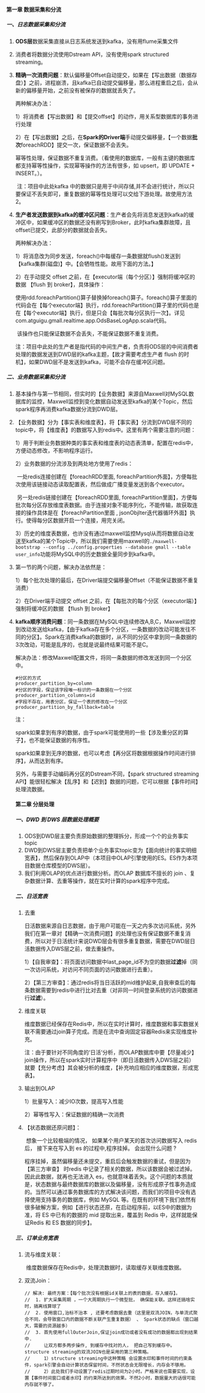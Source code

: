 #### 第一章 数据采集和分流

##### 一、日志数据采集和分流

1. **ODS层**数据采集直接从日志系统发送到kafka，没有用flume采集文件

2. 消费者将数据分流使用Dstream API，没有使用spark structured streaming。

3. **精确一次消费问题**：默认偏移量Offset自动提交，如果在【写出数据（数据存盘）】之前，进程崩溃，且kafka已自动提交偏移量，那么进程重启之后，会从新的偏移量开始，之前没有被保存的数据就丢失了。

   两种解决办法：

   1）将消费者【写出数据】和【提交offset】的动作，用关系型数据库的事务进行处理

   2）在【写出数据】之后，在**Spark的Driver端**手动提交偏移量，【一个数据**批次**foreachRDD】提交一次，保证数据不会丢失。

   ​      幂等性处理，保证数据不重复消费。（看使用的数据库，一般有主键的数据库都支持幂等性操作，实现幂等操作的方法有很多，如 upsert，即 UPDATE + INSERT。）。

   ​      注：项目中此处kafka 中的数据只是用于中间存储,并不会进行统计，所以只要保证不丢失即可，重复数据的幂等性处理可以交给下游处理。故使用方法2。

4. **生产者发送数据到kafka的缓冲区问题**：生产者会先将消息发送到kafka的缓冲区中，如果缓冲区的数据还没有刷写到Broker，此时kafka集群故障，且offset已提交，此部分的数据就会丢失。

   两种解决办法：

   1）将消息改为同步发送，foreach()中每缓存一条数据就flush()发送到【kafka集群(磁盘)】中。【会牺牲性能。故用下面的方法。】

   2）在手动提交 offset 之前，在【executor端（每个分区）】强制将缓冲区的数据 【flush 到 broker】，具体操作：

   ​	  使用rdd.foreachPartition()算子替换掉foreach()算子。foreach()算子里面的代码会在【每个executor端】执行，rdd.foreachPartition()算子里的代码也是在【每个executor端】执行，但是只会【每批次每分区执行一次】。详见com.atguigu.gmall.realtime.app.OdsBaseLogApp.scala代码。

   ​	该操作也只能保证数据不会丢失，不能保证数据不重复消费。
   
   注：项目中此处的生产者是指代码的中间生产者，负责将ODS层的中间消费者处理的数据发送到DWD层的kafka主题，【故才需要考虑生产者 flush 的时机】，如果DWD层不是发送到kafka，可能不会存在缓冲区问题。

##### 二、业务数据采集和分流

1. 基本操作与第一节相同，但实时的【业务数据】来源自Maxwell对MySQL数据库的监控，Maxwell监控到变化数据自动发送至kafka的某个Topic，然后spark程序再消费kafka数据分流到DWD层。

2. 【业务数据】分为【事实表和维度表】，将【事实表】分流到DWD层不同的topic中，将【维度表】的数据写入到redis中。这里有两个需要注意的问题：

   1）用于判断业务数据种类的事实表和维度表的动态表清单，配置在redis中，方便动态修改，不影响程序运行。

   2）业务数据的分流涉及到两处地方使用了redis：

   ​	  一处redis连接创建在【foreachRDD里面, foreachPartition外面】，方便每批次使用该链接动态读取配置表，然后做成广播变量发送到各个executor。

   ​	  另一处redis链接创建在【foreachRDD里面, foreachPartition里面】，方便每批次每分区存放维度表数据。由于连接对象不能序列化，不能传输，故获取连接的操作具体是在【foreachPartition里面 , jsonObjIter迭代器循环外面】执行。使得每分区数据开启一个连接，用完关闭。

   3）历史的维度表数据，也许没有通过maxwell监控Mysql从而将数据自动发送至kafka的某个Topic中，所以我们需要使用maxwell的`./maxwell-bootstrap --config ../config.properties --database gmall --table user_info`功能将MySQL中的历史数据全量同步到kafka中。

3. 第一节的两个问题，解决办法依然是：

   1）每个批次处理的最后，在Driver端提交偏移量Offset（不能保证数据不重复消费）

   2）在Driver端手动提交 offset 之前，在【每批次的每个分区（executor端）】强制将缓冲区的数据 【flush 到 broker】

4. **kafka顺序消费问题**：同一条数据在MySQL中连续修改A,B,C，Maxwell监控到改动发送给kafka，【由于kafka存在多个分区，一条数据的改动可能发往不同的分区】。Spark在消费kafka的数据时，从不同的分区中拿到同一条数据的3次改动，可能是乱序的，也就是说最终结果可能不是C。

   解决办法：修改Maxwell配置文件，将同一条数据的修改发送到同一个分区中。

   ~~~shell
   #分区的方式
   producer_partition_by=column
   #分区的字段，保证该字段唯一标识的一条数据在一个分区
   producer_partition_columns=id
   #字段不存在，用表分区，保证一个表的修改在一个分区
   producer_partition_by_fallback=table
   ~~~

   注：

   spark如果拿到有序的数据，由于spark可能使用的一些【涉及重分区的算子】，也不能保证数据的有序性。

   spark如果拿到无序的数据，也可以考虑【再分区将数据根据操作时间进行排序】，从而达到有序。

   另外，与需要手动编码再分区的Dstream不同，【spark structured streaming API】能很轻松解决【乱序】和【迟到】数据的问题，它可以根据【事件时间】处理流数据。
   
   #### 第二章 分层处理
   
   ##### 一、DWD 到 DWS 层数据处理概要
   
   1. ODS到DWD层主要负责原始数据的整理拆分，形成一个个的业务事实topic
   2. DWD到DWS层主要负责把单个业务事实topic变为【面向统计的事实明细宽表】，然后保存到OLAP中（本项目中OLAP引擎使用的ES。ES作为本项目数据仓库模型的DWS层）。
   3. 我们利用OLAP的优点进行数据分析。而OLAP 数据库不擅长的 join 、复杂数据计算、去重等操作，就在实时计算的spark程序中完成。
   
   ##### 二、日活宽表
   
   1. 去重
   
      日活数据来源自日志数据，由于用户可能在一天之内多次访问系统，另外我们在第一章对【精确一次消费问题】的处理也没有保证数据不重复消费，所以对于日活统计来说DWD层会有很多重复数据，需要在DWD层日活数据传入DWS层之前，做去重操作。
   
      1）【自我审查】：将页面访问数据中last_page_id不为空的数据**过滤**掉（同一次访问系统，对访问不同页面的访问数据进行去重）。
   
      2）【第三方审查】：通过redis将当日活跃的mid维护起来,自我审查后的每条数据需要到redis中进行比对去重（对非同一时间登录系统的访问数据进行**过滤**）。
   
   2. 维度关联
   
      ​		维度数据已经保存在Redis中，所以在实时计算时，维度数据和事实数据关联不需要通过join算子完成。而是在流中查询固定容器Redis来实现维度补充。
   
      ​		注：由于要针对不同角度的‘日活’分析，而OLAP数据库中要【尽量减少】join操作，所以在spark实时计算程序中（即日活数据传入DWS层之前）就要【充分考虑】其会被分析的维度，【补充响应相应的维度数据，形成宽表】。
   
   3. 输出到OLAP
   
      1）批量写入：减少IO次数，提高写入性能
   
      2）幂等性写入：保证数据的精确一次消费
   
   4. 【状态数据还原问题】：
   
      ​		想象一个比较极端的情况， 如果某个用户某天的首次访问数据写入 redis 后， 接下来在写入到 es 的过程中,程序挂掉。 会出现什么问题 ?
   
      ​		程序挂掉，虽然偏移量还未提交，重启后会触发数据的重试，但是因为【第三方审查】 时redis 中记录了相关的数据，所以该数据会被过滤掉。因此此数据，就再也无法进入 es，也就意味着丢失。这个问题的本质就是，状态数据与最终数据库的数据以及偏移量，没有形成原子性事务造成的。当然可以通过事务数据库的方式解决该问题，而我们的项目中没有选择使用支持事务的数据库，例如 MySQL 等。在既有的环境下我们依然有很多破解方案，例如【进行状态还原，在启动程序前，以ES中的数据为准，将 ES 中已有的数据的 mid 提取出来，覆盖到 Redis 中，这样就能保证Redis 和 ES 数据的同步】。
   
   ##### 三、订单业务宽表
   
   1. 流与维度关联：
   
      ​		维度数据保存在Redis中，处理流数据时，读取缓存关联维度数据。
   
   2. 双流Join：
   
      ```
      // 解决: 最终方案：【每个批次没有根据id关联上的表的数据，存入缓存】。
      //  1. 扩大采集周期 ，一个大周期执行一个微型批， 确保能关联。这样还搞啥实时，搞离线算球了
      //  2. 使用窗口,治标不治本 , 还要考虑数据去重（这里是双流JOIN，与单流式聚合不同，会导致窗口内的数据不断关联产生重复数据） 、 Spark状态的缺点（窗口越大，需要的资源越多）
      //  3. 首先使用fullOuterJoin,保证join成功或者没有成功的数据都出现到结果中.
      //     让双方都多两步操作, 到缓存中找对的人， 把自己写到缓存中。structure streaming的双流JOIN也是采用的第三种策略。
      //     1）structure streaming中这种策略 会设置水印和事件时间的约束条件，spark引擎会自动计算状态保留时间，不然状态会无限增长，内存会不够用。
      //     2）此处我们手动设置了redis过期时间为2小时。严格来说也需要实现，设置【事件时间窗口或者水印】的约束所达到的效果。不然2小时，数据量大的话很可能内存就不够了。
      ```
